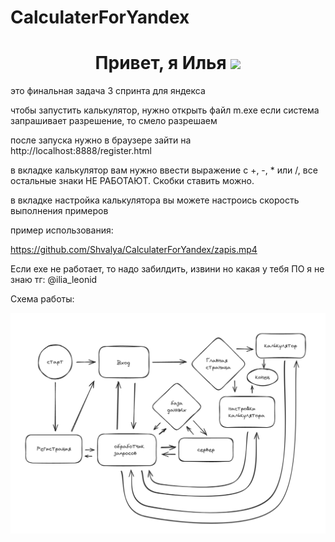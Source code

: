 # CalculaterForYandex
<h1 align="center">Привет, я Илья 
<img src="https://github.com/blackcater/blackcater/raw/main/images/Hi.gif" height="32"/></h1>
это финальная задача 3 спринта для яндекса

чтобы запустить калькулятор, нужно открыть файл m.exe
если система запрашивает разрешение, то смело разрешаем

после запуска нужно в браузере зайти на http://localhost:8888/register.html

в вкладке калькулятор вам нужно ввести выражение с +, -, * или /, все остальные знаки НЕ РАБОТАЮТ. Скобки ставить можно.


в вкладке настройка калькулятора вы можете настроись скорость выполнения примеров

пример использования:

https://github.com/Shvalya/CalculaterForYandex/zapis.mp4


Если exe не работает, то надо забилдить, извини но какая у тебя ПО я не знаю
тг: @ilia_leonid

Схема работы:

![Untitled-2024-02-18-2223](2024-04-22_13-12-22.png)

